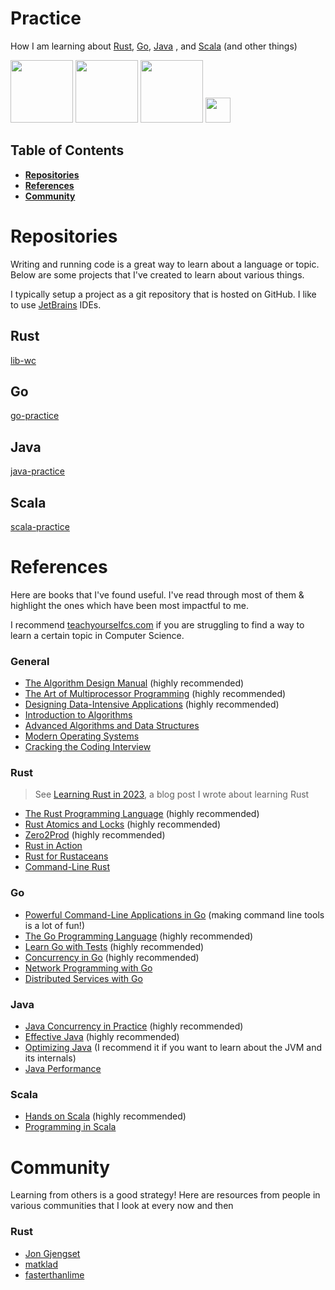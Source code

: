 # Practice

 How I am learning about [Rust](https://www.rust-lang.org/), [Go](https://go.dev/), [Java](https://dev.java/)
, and [Scala](https://www.scala-lang.org/) (and other things)

<p float="left">
  <img src="https://rustacean.net/assets/rustacean-flat-happy.png" width="100" />
  <img src="https://download.logo.wine/logo/Go_(programming_language)/Go_(programming_language)-Logo.wine.png" width="100" />
  <img src="https://1000logos.net/wp-content/uploads/2020/09/Java-Logo-500x313.png" width="100" /> 
  <img src="https://www.scala-lang.org/resources/img/frontpage/scala-spiral.png" width="40" />
</p>

## Table of Contents

- **[Repositories](#repositories)**<br>
- **[References](#references)**<br>
- **[Community](#community)**<br>

# Repositories


Writing and running code is a great way to learn about a language or topic. Below are some projects that I've created to learn about various things.

I typically setup a project as a git repository that is hosted on GitHub. I like to use [JetBrains](https://www.jetbrains.com/all/) IDEs.


## Rust
[lib-wc](https://github.com/wcygan/lib-wc)

## Go

[go-practice](https://github.com/wcygan/go-practice)

## Java

[java-practice](https://github.com/wcygan/java-practice)

## Scala

[scala-practice](https://github.com/wcygan/scala-practice)

# References

Here are books that I've found useful. I've read through most of them & highlight the ones which have been most impactful to me.

I recommend [teachyourselfcs.com](https://teachyourselfcs.com/) if you are struggling to find a way to learn a certain topic in Computer Science.

### General

- [The Algorithm Design Manual](https://www.algorist.com/) (highly recommended)
- [The Art of Multiprocessor Programming](https://www.oreilly.com/library/view/the-art-of/9780123705914/) (highly recommended)
- [Designing Data-Intensive Applications](https://dataintensive.net/) (highly recommended)
- [Introduction to Algorithms](https://mitpress.mit.edu/books/introduction-algorithms-third-edition) 
- [Advanced Algorithms and Data Structures](https://www.oreilly.com/library/view/advanced-algorithms-and/9781617295485VE/)
- [Modern Operating Systems](https://www.pearson.com/us/higher-education/program/Tanenbaum-Modern-Operating-Systems-4th-Edition/PGM80736.html)
- [Cracking the Coding Interview](https://www.crackingthecodinginterview.com/)

### Rust

> See [Learning Rust in 2023](https://www.wcygan.io/post/learning-rust-in-2023/), a blog post I wrote about learning Rust

- [The Rust Programming Language](https://nostarch.com/Rust2018) (highly recommended)
- [Rust Atomics and Locks](https://marabos.nl/atomics/) (highly recommended)
- [Zero2Prod](https://www.zero2prod.com/) (highly recommended)
- [Rust in Action](https://www.manning.com/books/rust-in-action)
- [Rust for Rustaceans](https://nostarch.com/rust-rustaceans)
- [Command-Line Rust](https://www.oreilly.com/library/view/command-line-rust/9781098109424/)

### Go

- [Powerful Command-Line Applications in Go](https://pragprog.com/titles/rggo/powerful-command-line-applications-in-go/) (making command line tools is a lot of fun!)
- [The Go Programming Language](https://www.gopl.io/) (highly recommended)
- [Learn Go with Tests](https://quii.gitbook.io/learn-go-with-tests/) (highly recommended)
- [Concurrency in Go](https://www.oreilly.com/library/view/concurrency-in-go/9781491941294/) (highly recommended)
- [Network Programming with Go](https://nostarch.com/networkprogrammingwithgo)
- [Distributed Services with Go](https://pragprog.com/titles/tjgo/distributed-services-with-go/)

### Java

- [Java Concurrency in Practice](https://jcip.net/) (highly recommended)
- [Effective Java](https://www.oreilly.com/library/view/effective-java/9780134686097/) (highly recommended)
- [Optimizing Java](https://www.oreilly.com/library/view/optimizing-java/9781492039259/) (I recommend it if you want to learn about the JVM and its internals)
- [Java Performance](https://www.oreilly.com/library/view/java-performance-2nd/9781492056102/)

### Scala
- [Hands on Scala](https://www.handsonscala.com/) (highly recommended)
- [Programming in Scala](https://www.artima.com/shop/programming_in_scala_5ed)


# Community

Learning from others is a good strategy! Here are resources from people in various communities that I look at every now and then

### Rust

- [Jon Gjengset](https://www.youtube.com/@JonGjengset?themeRefresh=1)
- [matklad](https://matklad.github.io/)
- [fasterthanlime](https://fasterthanli.me/)
